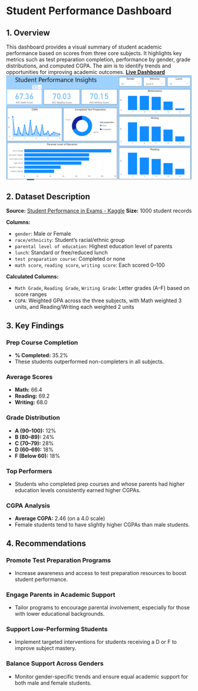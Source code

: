 # Student Performance Dashboard

## 1. Overview

This dashboard provides a visual summary of student academic performance based on scores from three core subjects. It highlights key metrics such as test preparation completion, performance by gender, grade distributions, and computed CGPA. The aim is to identify trends and opportunities for improving academic outcomes. **[Live Dashboard](https://app.powerbi.com/groups/me/reports/03746bce-86e4-4d1b-b501-e1fad5199843/dbac65331b051155bbf5?experience=power-bi)** 
![Dashboard Screenshot](student_performance.png)

## 2. Dataset Description

**Source:**  [Student Performance in Exams - Kaggle](https://www.kaggle.com/datasets/spscientist/students-performance-in-exams)
**Size:** 1000 student records

**Columns:**
- `gender`: Male or Female  
- `race/ethnicity`: Student’s racial/ethnic group  
- `parental level of education`: Highest education level of parents  
- `lunch`: Standard or free/reduced lunch  
- `test preparation course`: Completed or none  
- `math score`, `reading score`, `writing score`: Each scored 0–100  

**Calculated Columns:**
- `Math Grade`, `Reading Grade`, `Writing Grade`: Letter grades (A–F) based on score ranges  
- `CGPA`: Weighted GPA across the three subjects, with Math weighted 3 units, and Reading/Writing each weighted 2 units

## 3. Key Findings

### Prep Course Completion
- **% Completed:** 35.2%
- These students outperformed non-completers in all subjects.

### Average Scores
- **Math:** 66.4  
- **Reading:** 69.2  
- **Writing:** 68.0

### Grade Distribution
- **A (90–100):** 12%  
- **B (80–89):** 24%  
- **C (70–79):** 28%  
- **D (60–69):** 18%  
- **F (Below 60):** 18%

### Top Performers
- Students who completed prep courses and whose parents had higher education levels consistently earned higher CGPAs.

### CGPA Analysis
- **Average CGPA:** 2.46 (on a 4.0 scale)  
- Female students tend to have slightly higher CGPAs than male students.

## 4. Recommendations

### Promote Test Preparation Programs
- Increase awareness and access to test preparation resources to boost student performance.

### Engage Parents in Academic Support
- Tailor programs to encourage parental involvement, especially for those with lower educational backgrounds.

### Support Low-Performing Students
- Implement targeted interventions for students receiving a D or F to improve subject mastery.

### Balance Support Across Genders
- Monitor gender-specific trends and ensure equal academic support for both male and female students.

